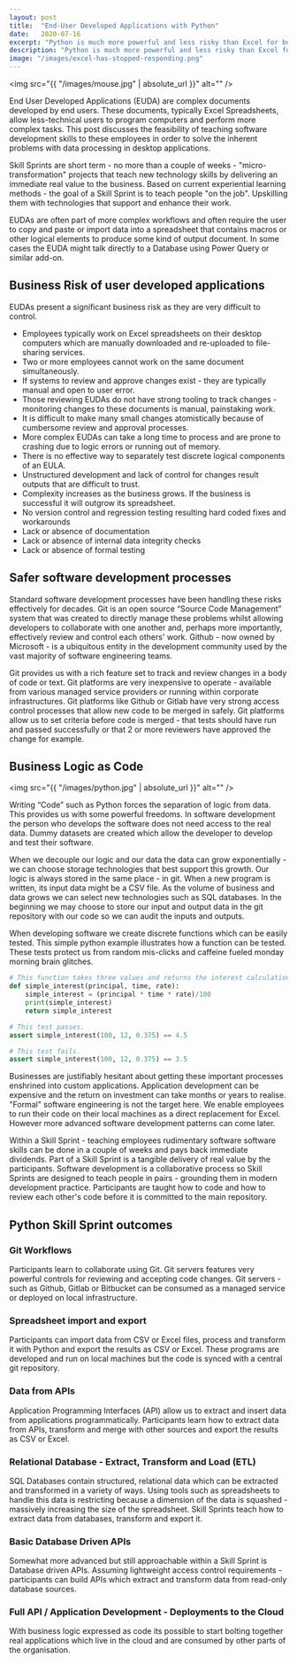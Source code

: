 ```yaml
---
layout: post
title:  "End-User Developed Applications with Python"
date:   2020-07-16
excerpt: "Python is much more powerful and less risky than Excel for business processes"
description: "Python is much more powerful and less risky than Excel for business processes"
image: "/images/excel-has-stopped-responding.png"
---
```


<span class="image right"><img src="{{ "/images/mouse.jpg" | absolute_url }}" alt="" /></span>

End User Developed Applications (EUDA) are complex documents developed by end users. These documents, typically Excel Spreadsheets, allow less-technical users to program computers and perform more complex tasks. This post discusses the feasibility of teaching software development skills to these employees in order to solve the inherent problems with data processing in desktop applications.

Skill Sprints are short term - no more than a couple of weeks - "micro-transformation" projects that teach new technology skills by delivering an immediate real value to the business. Based on current experiential learning methods - the goal of a Skill Sprint is to teach people "on the job". Upskilling them with technologies that support and enhance their work.

EUDAs are often part of more complex workflows and often require the user to copy and paste or import data into a spreadsheet that contains macros or other logical elements to produce some kind of output document. In some cases the EUDA might talk directly to a Database using Power Query or similar add-on.

## Business Risk of user developed applications

EUDAs present a significant business risk as they are very difficult to control. 
-	Employees typically work on Excel spreadsheets on their desktop computers which are manually downloaded and re-uploaded to file-sharing services.
-   Two or more employees cannot work on the same document simultaneously.
-	If systems to review and approve changes exist - they are typically manual and open to user error.
-	Those reviewing EUDAs do not have strong tooling to track changes - monitoring changes to these documents is manual, painstaking work.
- 	It is difficult to make many small changes atomistically because of cumbersome review and approval processes.
-	More complex EUDAs can take a long time to process and are prone to crashing due to logic errors or running out of memory.
-	There is no effective  way to separately test discrete logical components of an EULA.
-	Unstructured development and lack of control for changes result outputs that are difficult to trust.
-	Complexity increases as the business grows. If the business is successful it will outgrow its spreadsheet.
-	No version control and regression testing resulting hard coded fixes and workarounds
-	Lack or absence of documentation
-	Lack or absence of internal data integrity checks
-	Lack or absence of formal testing

## Safer software development processes

Standard software development processes have been handling these risks effectively for decades. Git is an open source “Source Code Management” system that was created to directly manage these problems whilst allowing developers to collaborate with one another and, perhaps more importantly, effectively review and control each others' work. Github - now owned by Microsoft - is a ubiquitous entity in the development community used by the vast majority of software engineering teams.

Git provides us with a rich feature set to track and review changes in a body of code or text. Git platforms are very inexpensive to operate - available from various managed service providers or running within corporate infrastructures. Git platforms like Github or Gitlab have very strong access control processes that allow new code to be merged in safely. Git platforms allow us to set criteria before code is merged - that tests should have run and passed successfully or that 2 or more reviewers have approved the change for example.

## Business Logic as Code

<span class="image left"><img src="{{ "/images/python.jpg" | absolute_url }}" alt="" /></span>

Writing “Code” such as Python forces the separation of logic from data. This provides us with some powerful freedoms. In software development the person who develops the software does not need access to the real data. Dummy datasets are created which allow the developer to develop and test their software.

When we decouple our logic and our data the data can grow exponentially - we can choose storage technologies that best support this growth. Our logic is always stored in the same place - in git. When a new program is written, its input data might be a CSV file. As the volume of business and data grows we can select new technologies such as SQL databases. In the beginning we may choose to store our input and output data in the git repository with our code so we can audit the inputs and outputs.

When developing software we create discrete functions which can be easily tested. This simple python example illustrates how a function can be tested. These tests protect us from random mis-clicks and caffeine fueled monday morning brain glitches.

``` python
# This function takes three values and returns the interest calculation.
def simple_interest(principal, time, rate):   
    simple_interest = (principal * time * rate)/100
    print(simple_interest)
    return simple_interest

# This test passes.
assert simple_interest(100, 12, 0.375) == 4.5

# This test fails.
assert simple_interest(100, 12, 0.375) == 3.5
```

Businesses are justifiably hesitant about getting these important processes enshrined into custom applications. Application development can be expensive and the return on investment can take months or years to realise. "Formal" software engineering is not the target here. We enable employees to run their code on their local machines as a direct replacement for Excel. However more advanced software development patterns can come later.

Within a Skill Sprint - teaching employees rudimentary software software skills can be done in a couple of weeks and pays back immediate dividends. Part of a Skill Sprint is a tangible delivery of real value by the participants. Software development is a collaborative process so Skill Sprints are designed to teach people in pairs - grounding them in modern development practice. Participants are taught how to code and how to review each other's code before it is committed to the main repository.

## Python Skill Sprint outcomes

### Git Workflows
<div class="box">
    <p><span class="image left"><img src="{{ "/images/euda/EUDA-Workflows-0.png" | absolute_url }}" alt="" /></span>Participants learn to collaborate using Git. Git servers features very powerful controls for reviewing and accepting code changes. Git servers - such as Github, Gitlab or Bitbucket can be consumed as a managed service or deployed on local infrastructure.</p>
</div>

### Spreadsheet import and export
<div class="box">
    <p><span class="image right"><img src="{{ "/images/euda/EUDA-Workflows-1.png" | absolute_url }}" alt="" /></span>Participants can import data from CSV or Excel files, process and transform it with Python and export the results as CSV or Excel. These programs are developed and run on local machines but the code is synced with a central git repository.</p>
</div>

### Data from APIs
<div class="box">
    <p><span class="image left"><img src="{{ "/images/euda/EUDA-Workflows-2.png" | absolute_url }}" alt="" /></span>Application Programming Interfaces (API) allow us to extract and insert data from applications programmatically. Participants learn how to extract data from APIs, transform and merge with other sources and export the results as CSV or Excel.</p>
</div>

### Relational Database - Extract, Transform and Load (ETL)
<div class="box">
    <p><span class="image right"><img src="{{ "/images/euda/EUDA-Workflows-3.png" | absolute_url }}" alt="" /></span>SQL Databases contain structured, relational data which can be extracted and transformed in a variety of ways. Using tools such as spreadsheets to handle this data is restricting because a dimension of the data is squashed - massively increasing the size of the spreadsheet. Skill Sprints teach how to extract data from databases, transform and export it.</p>
</div>

### Basic Database Driven APIs
<div class="box">
    <p><span class="image left"><img src="{{ "/images/euda/EUDA-Workflows-4.png" | absolute_url }}" alt="" /></span>Somewhat more advanced but still approachable within a Skill Sprint is Database driven APIs. Assuming lightweight access control requirements - participants can build APIs which extract and transform data from read-only database sources.</p>
</div>

### Full API / Application Development - Deployments to the Cloud
<div class="box">
    <p><span class="image right"><img src="{{ "/images/euda/EUDA-Workflows-5.png" | absolute_url }}" alt="" /></span>With business logic expressed as code its possible to start bolting together real applications which live in the cloud and are consumed by other parts of the organisation.</p>
</div>

